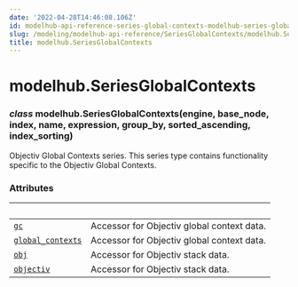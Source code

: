 ```yaml
---
date: '2022-04-28T14:46:08.106Z'
id: modelhub-api-reference-series-global-contexts-modelhub-series-global-contexts
slug: /modeling/modelhub-api-reference/SeriesGlobalContexts/modelhub.SeriesGlobalContexts/
title: modelhub.SeriesGlobalContexts
---
```


# modelhub.SeriesGlobalContexts


### _class_ modelhub.SeriesGlobalContexts(engine, base_node, index, name, expression, group_by, sorted_ascending, index_sorting)
Objectiv Global Contexts series. This series type contains functionality specific to the Objectiv Global
Contexts.

<!-- !! processed by numpydoc !! -->
### Attributes

| &nbsp;                                            | &nbsp;                                                                                                                                                                                                                 |
| ------------------------------------------------- | --------------------------------------------------------------------------------------------------------------------------------------------------------------------------------------------------------------------- |
| [`gc`](modelhub.SeriesGlobalContexts.gc/#modelhub.SeriesGlobalContexts.gc)                                                | Accessor for Objectiv global context data.                                                                                                                                                                             |
| [`global_contexts`](modelhub.SeriesGlobalContexts.global-contexts/#modelhub.SeriesGlobalContexts.global-contexts)                                   | Accessor for Objectiv global context data.                                                                                                                                                                             |
| [`obj`](modelhub.SeriesGlobalContexts.obj/#modelhub.SeriesGlobalContexts.obj)                                               | Accessor for Objectiv stack data.                                                                                                                                                                                      |
| [`objectiv`](modelhub.SeriesGlobalContexts.objectiv/#modelhub.SeriesGlobalContexts.objectiv)                                          | Accessor for Objectiv stack data.                                                                                                                                                                                      |
